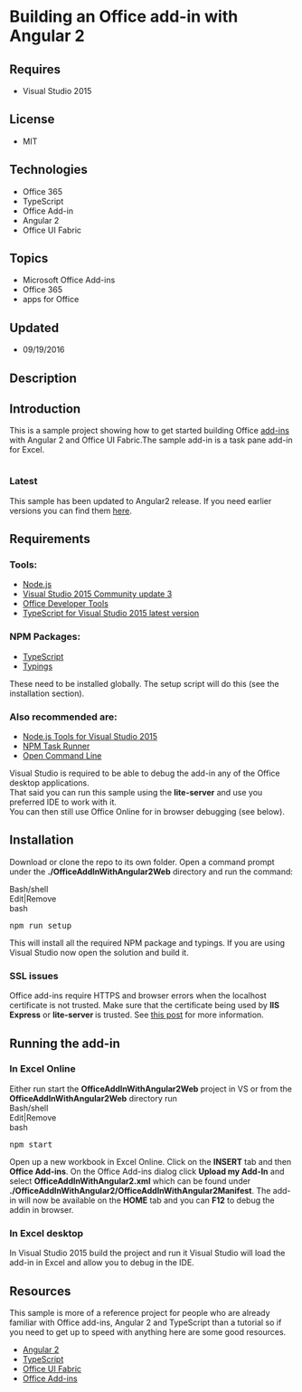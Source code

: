 # Building an Office add-in with Angular 2
## Requires
- Visual Studio 2015
## License
- MIT
## Technologies
- Office 365
- TypeScript
- Office Add-in
- Angular 2
- Office UI Fabric
## Topics
- Microsoft Office Add-ins
- Office 365
- apps for Office
## Updated
- 09/19/2016
## Description

<h2>Introduction</h2>
<p>This is a sample project showing how to get started building Office <a href="http://dev.office.com/getting-started/addins" target="_blank">
add-ins</a> with Angular 2 and Office UI Fabric.The sample add-in is a task pane add-in for Excel.</p>
<p><img id="159916" src="https://i1.code.msdn.s-msft.com/building-an-office-add-in-a9d506cd/image/file/159916/1/officeaddin1.png" alt=""></p>
<h3>Latest</h3>
<p>This sample has been updated to Angular2 release. If you need earlier versions you can find them
<a href="https://github.com/Useful-Software-Solutions-Ltd/office-addin-with-angular2/tree/18e48af2fc59de50aae94aeb4c029d7ccbae28a8" target="_blank">
here</a>.</p>
<h2>Requirements</h2>
<h3>Tools:</h3>
<ul>
<li><a href="https://nodejs.org/en/" target="_blank">Node.js</a> </li><li><a href="https://www.visualstudio.com/en-us/news/releasenotes/vs2015-update3-vs" target="_blank">Visual Studio 2015 Community update 3</a>
</li><li><a href="https://www.visualstudio.com/en-us/features/office-tools-vs.aspx" target="_blank">Office Developer Tools</a>
</li><li><a href="https://www.microsoft.com/en-us/download/details.aspx?id=48593" target="_blank">TypeScript for Visual Studio 2015 latest version</a>
</li></ul>
<h3>NPM Packages:</h3>
<ul>
<li><a href="https://www.typescriptlang.org/#download-links" target="_blank">TypeScript</a>
</li><li><a href="https://github.com/typings/typings" target="_blank">Typings</a> </li></ul>
<div>These need to be installed globally. The setup script will do this (see the installation section).</div>
<h3>Also recommended are:</h3>
<ul>
<li><a href="https://www.visualstudio.com/en-us/features/node-js-vs.aspx" target="_blank">Node.js Tools for Visual Studio 2015</a>
</li><li><a href="https://visualstudiogallery.msdn.microsoft.com/8f2f2cbc-4da5-43ba-9de2-c9d08ade4941" target="_blank">NPM Task Runner</a>
</li><li><a href="https://visualstudiogallery.msdn.microsoft.com/4e84e2cf-2d6b-472a-b1e2-b84932511379" target="_blank">Open Command Line</a>
</li></ul>
<p>Visual Studio is required to be able to debug the add-in any of the Office desktop applications.
<br>
That said you can run this sample using the <strong>lite-server</strong> and use you preferred IDE to work with it.<br>
You can then still use Office Online for in browser debugging (see below).</p>
<h2>Installation</h2>
<p>Download or clone the repo to its own folder. Open a command prompt under the <strong>
./OfficeAddInWithAngular2Web</strong>&nbsp;directory and run the command:</p>
<div></div>
<div>
<div class="scriptcode">
<div class="pluginEditHolder" pluginCommand="mceScriptCode">
<div class="title"><span>Bash/shell</span></div>
<div class="pluginLinkHolder"><span class="pluginEditHolderLink">Edit</span>|<span class="pluginRemoveHolderLink">Remove</span></div>
<span class="hidden">bash</span>

<div class="preview">
<pre class="bash">npm&nbsp;run&nbsp;setup</pre>
</div>
</div>
</div>
<div class="endscriptcode">This will install all the required NPM package and typings. If you are using Visual Studio now open the solution and build it.</div>
</div>
<div class="endscriptcode"></div>
<h3 class="endscriptcode">SSL issues</h3>
<p>Office add-ins require HTTPS and browser errors when the localhost certificate is not trusted. Make sure that the certificate being used by
<strong>IIS Express</strong>&nbsp;or <strong>lite-server </strong>is trusted. See
<a href="https://blogs.msdn.microsoft.com/robert_mcmurray/2013/11/15/how-to-trust-the-iis-express-self-signed-certificate/" target="_blank">
this post</a> for more information.</p>
<h2>Running the add-in</h2>
<h3>In Excel Online</h3>
<div>Either run start the <strong>OfficeAddInWithAngular2Web</strong> project&nbsp;in VS or from the
<strong>OfficeAddInWithAngular2Web</strong> directory&nbsp;run</div>
<div></div>
<div>
<div class="scriptcode">
<div class="pluginEditHolder" pluginCommand="mceScriptCode">
<div class="title"><span>Bash/shell</span></div>
<div class="pluginLinkHolder"><span class="pluginEditHolderLink">Edit</span>|<span class="pluginRemoveHolderLink">Remove</span></div>
<span class="hidden">bash</span>

<div class="preview">
<pre class="bash">npm&nbsp;start<br></pre>
</div>
</div>
</div>
</div>
<p>Open up a new workbook in Excel Online. Click on the <strong>INSERT</strong> tab and then
<strong>Office Add-ins</strong>. On the Office Add-ins dialog click <strong>Upload my Add-In</strong> and select
<strong>OfficeAddInWithAngular2.xml</strong> which can be found under <br>
<strong>./OfficeAddInWithAngular2/OfficeAddInWithAngular2Manifest</strong>. The add-in will now be available on the
<strong>HOME</strong> tab and you can&nbsp;<strong>F12</strong> to debug the addin in browser.</p>
<h3>In Excel desktop</h3>
<div></div>
<div>In Visual Studio 2015 build the project and run it Visual Studio will load the add-in in Excel and allow you to debug in the IDE.</div>
<div>
<h2>Resources</h2>
<div></div>
<div></div>
<div>This sample is more of a reference project for people who are already familiar with Office add-ins, Angular 2 and TypeScript than a tutorial so if you need to get up to speed with anything here are some good resources.</div>
</div>
<div></div>
<ul>
<li><a href="https://angular.io/docs/ts/latest/quickstart.html" target="_blank">Angular 2</a>
</li><li><a href="https://www.typescriptlang.org/docs/tutorial.html" target="_blank">TypeScript</a>
</li><li><a href="http://dev.office.com/fabric/get-started" target="_blank">Office UI Fabric</a>
</li><li><a href="https://dev.office.com/getting-started/addins" target="_blank">Office Add-ins</a><strong>&nbsp;</strong><em>&nbsp;</em><strong>&nbsp;</strong><em>&nbsp;</em>
</li></ul>
<div></div>
<p>&nbsp;</p>
<p>&nbsp;</p>
<div class="endscriptcode"></div>
